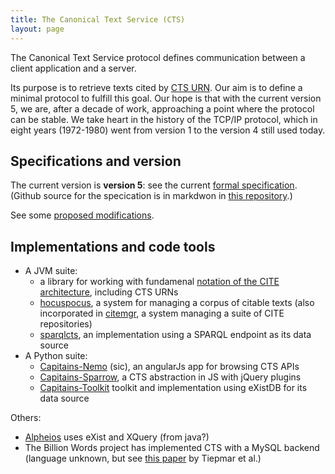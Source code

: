 ```yaml
---
title: The Canonical Text Service (CTS)
layout: page
---
```


The Canonical Text Service protocol defines communication between a client application and a server.

Its purpose is to retrieve texts cited by [CTS URN](ctsurn).   Our aim is to define a minimal protocol to fulfill this goal.  Our hope is that  with the current version 5, we are, after a decade of work, approaching a point where the protocol can be stable.  We take heart in the history of the TCP/IP protocol, which in eight years (1972-1980) went from version 1 to the version 4 still used today.



## Specifications and version

The current version is **version 5**:   see the current [formal specification](http://cite-architecture.github.io/cts_spec/). (Github source for the specication is in markdwon in [this repository](https://github.com/cite-architecture/cts_spec).)

See some [proposed modifications](proposed).

## Implementations and code tools ##


- A JVM suite:
    - a library for working with fundamenal [notation of the CITE architecture](http://cite-architecture.github.io/cite/), including CTS URNs
    - [hocuspocus](http://cite-architecture.github.io/hocuspocus/), a system for managing a corpus of citable texts (also incorporated in [citemgr](http://cite-architecture.github.io/citemgr/), a system managing a suite of CITE repositories)
    - [sparqlcts](https://github.com/cite-architecture/sparqlcts), an implementation using a SPARQL endpoint as its data source
- A Python suite: 
    - [Capitains-Nemo](https://github.com/PerseusDL/Capitains-Nemo) (sic), an angularJs app for browsing CTS APIs
    - [Capitains-Sparrow](https://github.com/PerseusDL/Capitains-Sparrow), a CTS abstraction in JS with jQuery plugins
    - [Capitains-Toolkit](https://github.com/PerseusDL/Capitains-Toolkit) toolkit and implementation using eXistDB for its data source

Others:

- [Alpheios](http://alpheios.net/content/alpheios-cts-api ) uses eXist and XQuery (from java?)
- The Billion Words project has implemented CTS with a MySQL backend (language unknown, but see [this paper](http://aclweb.org/anthology//W/W14/W14-0601.pdf) by Tiepmar et al.)

